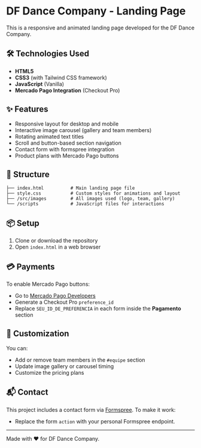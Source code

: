 # DF Dance Company - Landing Page

This is a responsive and animated landing page developed for the DF Dance Company.

## 🛠️ Technologies Used
- **HTML5**
- **CSS3** (with Tailwind CSS framework)
- **JavaScript** (Vanilla)
- **Mercado Pago Integration** (Checkout Pro)

## ✨ Features
- Responsive layout for desktop and mobile
- Interactive image carousel (gallery and team members)
- Rotating animated text titles
- Scroll and button-based section navigation
- Contact form with formspree integration
- Product plans with Mercado Pago buttons

## 📁 Structure
```
├── index.html          # Main landing page file
├── style.css           # Custom styles for animations and layout
├── /src/images         # All images used (logo, team, gallery)
└── /scripts            # JavaScript files for interactions
```

## 📦 Setup
1. Clone or download the repository
2. Open `index.html` in a web browser

## 💳 Payments
To enable Mercado Pago buttons:
- Go to [Mercado Pago Developers](https://www.mercadopago.com.br/developers)
- Generate a Checkout Pro `preference_id`
- Replace `SEU_ID_DE_PREFERENCIA` in each form inside the **Pagamento** section

## 🔧 Customization
You can:
- Add or remove team members in the `#equipe` section
- Update image gallery or carousel timing
- Customize the pricing plans

## 📬 Contact
This project includes a contact form via [Formspree](https://formspree.io). To make it work:
- Replace the form `action` with your personal Formspree endpoint.

---
Made with ❤️ for DF Dance Company.
